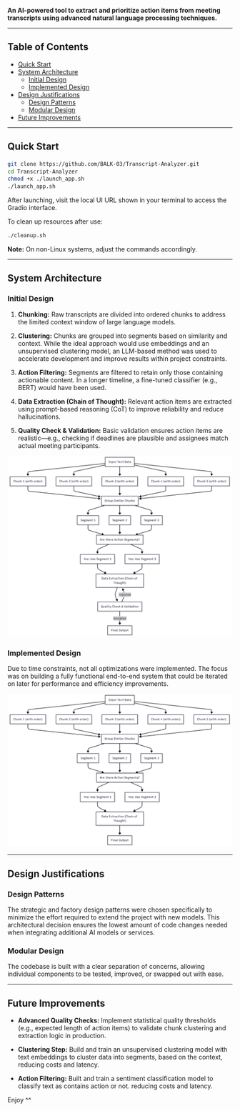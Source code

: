 **An AI-powered tool to extract and prioritize action items from meeting transcripts using advanced natural language processing techniques.**

---

## Table of Contents

- [Quick Start](#quick-start)
- [System Architecture](#system-architecture)
   - [Initial Design](#initial-design)
   - [Implemented Design](#implemented-design)
- [Design Justifications](#design-justifications)
  - [Design Patterns](#design-patterns)
  - [Modular Design](#modular-design)
- [Future Improvements](#future-improvements)

---

## Quick Start

```bash
git clone https://github.com/BALK-03/Transcript-Analyzer.git
cd Transcript-Analyzer
chmod +x ./launch_app.sh
./launch_app.sh
```

After launching, visit the local UI URL shown in your terminal to access the Gradio interface.

To clean up resources after use:

```bash
./cleanup.sh
```

**Note:** On non-Linux systems, adjust the commands accordingly.

---

## System Architecture

### Initial Design

1. **Chunking:**
   Raw transcripts are divided into ordered chunks to address the limited context window of large language models.

2. **Clustering:**
   Chunks are grouped into segments based on similarity and context. While the ideal approach would use embeddings and an unsupervised clustering model, an LLM-based method was used to accelerate development and improve results within project constraints.

3. **Action Filtering:**
   Segments are filtered to retain only those containing actionable content. In a longer timeline, a fine-tuned classifier (e.g., BERT) would have been used.

4. **Data Extraction (Chain of Thought):**
   Relevant action items are extracted using prompt-based reasoning (CoT) to improve reliability and reduce hallucinations.

5. **Quality Check & Validation:**
   Basic validation ensures action items are realistic—e.g., checking if deadlines are plausible and assignees match actual meeting participants.

<p align="center">
  <img src="docs/InitialDesign.png" alt="Initial Design" width="500"/>
</p>

### Implemented Design

Due to time constraints, not all optimizations were implemented. The focus was on building a fully functional end-to-end system that could be iterated on later for performance and efficiency improvements.

<p align="center">
  <img src="docs/solution.png" alt="Implemented Design" width="500"/>
</p>

---

## Design Justifications

### Design Patterns

The strategic and factory design patterns were chosen specifically to minimize the effort required to extend the project with new models. This architectural decision ensures the lowest amount of code changes needed when integrating additional AI models or services.

### Modular Design

The codebase is built with a clear separation of concerns, allowing individual components to be tested, improved, or swapped out with ease.

---

## Future Improvements

* **Advanced Quality Checks:**
  Implement statistical quality thresholds (e.g., expected length of action items) to validate chunk clustering and extraction logic in production.

* **Clustering Step:**
   Build and train an unsupervised clustering model with text embeddings to cluster data into segments, based on the context, reducing costs and latency.

* **Action Filtering:**
   Built and train a sentiment classification model to classify text as contains action or not. reducing costs and latency.

Enjoy ^^